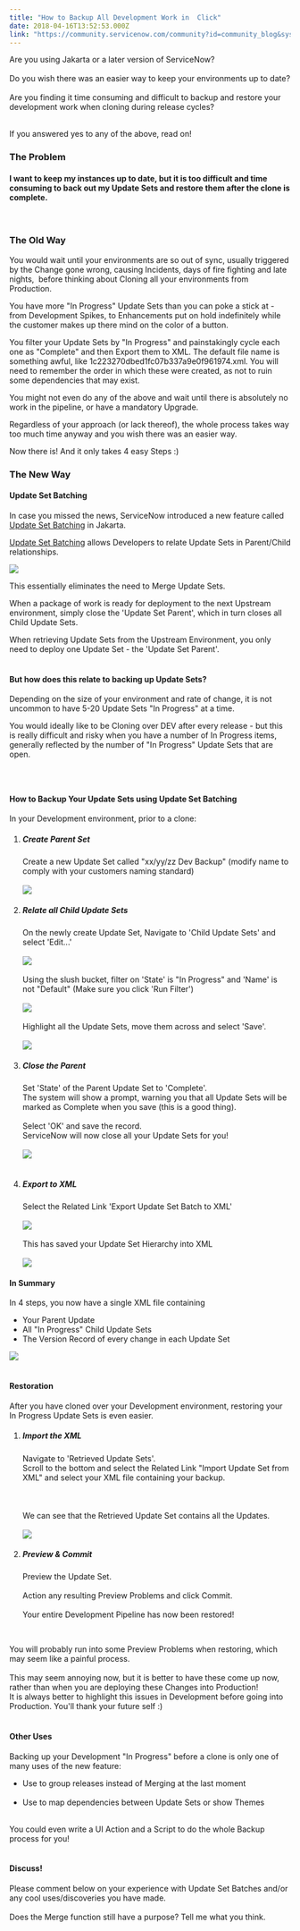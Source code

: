 ```yaml
---
title: "How to Backup All Development Work in  Click"
date: 2018-04-16T13:52:53.000Z
link: "https://community.servicenow.com/community?id=community_blog&sys_id=1c223270dbed1fc07b337a9e0f961974"
---
```

<p>Are you using Jakarta or a later version of ServiceNow?<br /><br />Do you wish there was an easier way to keep your environments up to date?<br /><br />Are you finding it time consuming and difficult to backup and restore your development work when cloning during release cycles?<br /><br /></p>
<p>If you answered yes to any of the above, read on!</p>
<h3>The Problem</h3>
<h4>I want to keep my instances up to date, but it is too difficult and time consuming to back out my Update Sets and restore them after the clone is complete.</h4>
<p> </p>
<h3>The Old Way</h3>
<p>You would wait until your environments are so out of sync, usually triggered by the Change gone wrong, causing Incidents, days of fire fighting and late nights,  before thinking about Cloning all your environments from Production.</p>
<p>You have more &#34;In Progress&#34; Update Sets than you can poke a stick at - from Development Spikes, to Enhancements put on hold indefinitely while the customer makes up there mind on the color of a button.</p>
<p>You filter your Update Sets by &#34;In Progress&#34; and painstakingly cycle each one as &#34;Complete&#34; and then Export them to XML. The default file name is something awful, like 1c223270dbed1fc07b337a9e0f961974.xml. You will need to remember the order in which these were created, as not to ruin some dependencies that may exist.</p>
<p>You might not even do any of the above and wait until there is absolutely no work in the pipeline, or have a mandatory Upgrade. </p>
<p>Regardless of your approach (or lack thereof), the whole process takes way too much time anyway and you wish there was an easier way.</p>
<p>Now there is! And it only takes 4 easy Steps :)</p>
<h3>The New Way</h3>
<h4>Update Set Batching</h4>
<p>In case you missed the news, ServiceNow introduced a new feature called <a href="https://docs.servicenow.com/bundle/kingston-application-development/page/build/system-update-sets/hier-update-sets/concept/us-hier-overview.html" rel="nofollow">Update Set Batching</a> in Jakarta.</p>
<p><a href="https://docs.servicenow.com/bundle/kingston-application-development/page/build/system-update-sets/hier-update-sets/concept/us-hier-overview.html" rel="nofollow">Update Set Batching</a> allows Developers to relate Update Sets in Parent/Child relationships.</p>
<p><img src="f89136fcdbad1fc07b337a9e0f9619c2.iix" /></p>
<p>This essentially eliminates the need to Merge Update Sets.</p>
<p>When a package of work is ready for deployment to the next Upstream environment, simply close the &#39;Update Set Parent&#39;, which in turn closes all Child Update Sets. </p>
<p>When retrieving Update Sets from the Upstream Environment, you only need to deploy one Update Set - the &#39;Update Set Parent&#39;.<br /><br /></p>
<h4>But how does this relate to backing up Update Sets?</h4>
<p>Depending on the size of your environment and rate of change, it is not uncommon to have 5-20 Update Sets &#34;In Progress&#34; at a time.</p>
<p>You would ideally like to be Cloning over DEV after every release - but this is really difficult and risky when you have a number of In Progress items, generally reflected by the number of &#34;In Progress&#34; Update Sets that are open.</p>
<h3> </h3>
<h4>How to Backup Your Update Sets using Update Set Batching</h4>
<p>In your Development environment, prior to a clone:</p>
<ol><li>
<h5>Create Parent Set</h5>
Create a new Update Set called &#34;xx/yy/zz Dev Backup&#34; (modify name to comply with your customers naming standard) <br /><br /><img src="9347b27cdb215fc07b337a9e0f9619f8.iix" /></li><li>
<h5>Relate all Child Update Sets</h5>
On the newly create Update Set, Navigate to &#39;Child Update Sets&#39; and select &#39;Edit...&#39;<br /><br /><img src="e5083e30db615fc07b337a9e0f96193b.iix" /><br /><br />Using the slush bucket, filter on &#39;State&#39; is &#34;In Progress&#34; and &#39;Name&#39; is not &#34;Default&#34; (Make sure you click &#39;Run Filter&#39;) <br /><br /><img src="c668f2b0db615fc07b337a9e0f961941.iix" /><br /><br />Highlight all the Update Sets, move them across and select &#39;Save&#39;.<br /><br /><img src="5ea8faf0db615fc07b337a9e0f961904.iix" /></li><li>
<h5>Close the Parent</h5>
Set &#39;State&#39; of the Parent Update Set to &#39;Complete&#39;. <br />The system will show a prompt, warning you that all Update Sets will be marked as Complete when you save (this is a good thing).<br /><br />Select &#39;OK&#39; and save the record.<br />ServiceNow will now close all your Update Sets for you!<br /><br /><img src="ed2a76f8db615fc07b337a9e0f961945.iix" /><br /><br /></li><li>
<h5>Export to XML</h5>
Select the Related Link &#39;Export Update Set Batch to XML&#39;<br /><br /><img src="46da76fcdb615fc07b337a9e0f961904.iix" /><br /><br />This has saved your Update Set Hierarchy into XML<br /><br /><img src="93cb76b0dba15fc07b337a9e0f9619c6.iix" /></li></ol>
<h4>In Summary</h4>
<p>In 4 steps, you now have a single XML file containing</p>
<ul><li>Your Parent Update</li><li>All &#34;In Progress&#34; Child Update Sets</li><li>The Version Record of every change in each Update Set</li></ul>
<p><img src="27ecbe38dba15fc07b337a9e0f961980.iix" /></p>
<h4><br />Restoration</h4>
<p>After you have cloned over your Development environment, restoring your In Progress Update Sets is even easier.</p>
<ol><li>
<h5>Import the XML</h5>
Navigate to &#39;Retrieved Update Sets&#39;.<br />Scroll to the bottom and select the Related Link &#34;Import Update Set from XML&#34; and select your XML file containing your backup.<br /><br /><br /><br />We can see that the Retrieved Update Set contains all the Updates.<br /><br /><img src="ae9efefcdba15fc07b337a9e0f9619dd.iix" /></li><li>
<h5>Preview &amp; Commit</h5>
Preview the Update Set.<br /><br />Action any resulting Preview Problems and click Commit.<br /><br />Your entire Development Pipeline has now been restored!</li></ol>
<p> </p>
<p>You will probably run into some Preview Problems when restoring, which may seem like a painful process.<br /><br />This may seem annoying now, but it is better to have these come up now, rather than when you are deploying these Changes into Production! <br />It is always better to highlight this issues in Development before going into Production. You&#39;ll thank your future self :)</p>
<h4><br />Other Uses</h4>
<p>Backing up your Development &#34;In Progress&#34; before a clone is only one of many uses of the new feature:</p>
<ul><li>Use to group releases instead of Merging at the last moment<br /><br /></li><li>Use to map dependencies between Update Sets or show Themes</li></ul>
<p><br />You could even write a UI Action and a Script to do the whole Backup process for you!<br /><br /></p>
<h4>Discuss!</h4>
<p>Please comment below on your experience with Update Set Batches and/or any cool uses/discoveries you have made.<br /><br />Does the Merge function still have a purpose? Tell me what you think.</p>
<p> </p>
<p> </p>
<p> </p>